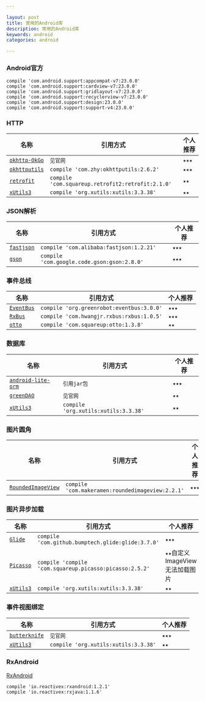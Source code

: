 ```yaml
---

layout: post
title: 常用的Android库
description: 常用的Android库
keywords: android
categories: android

---
```



### Android官方

```
compile 'com.android.support:appcompat-v7:23.0.0'
compile 'com.android.support:cardview-v7:23.0.0'
compile 'com.android.support:gridlayout-v7:23.0.0'
compile 'com.android.support:recyclerview-v7:23.0.0'
compile 'com.android.support:design:23.0.0'
compile 'com.android.support:support-v4:23.0.0'
```

### HTTP

|名称|引用方式|个人推荐|
|---|---|---|
|[`okhttp-OkGo`](https://github.com/jeasonlzy/okhttp-OkGo)|`见官网`|`★★★`|
|[`okhttputils`](https://github.com/hongyangAndroid/okhttputils)|`compile 'com.zhy:okhttputils:2.6.2'`|`★★★`|
|[`retrofit`](https://github.com/square/retrofit)|`compile 'com.squareup.retrofit2:retrofit:2.1.0'`|`★★`|
|[`xUtils3`](https://github.com/wyouflf/xUtils3)|`compile 'org.xutils:xutils:3.3.38'`|`★★`|

### JSON解析

|名称|引用方式|个人推荐|
|---|---|---|
|[`fastjson`](https://github.com/alibaba/fastjson)|`compile 'com.alibaba:fastjson:1.2.21'`|`★★★`|
|[`gson`](https://github.com/google/gson)|`compile 'com.google.code.gson:gson:2.8.0'`|`★★★`|


### 事件总线

|名称|引用方式|个人推荐|
|---|---|---|
|[`EventBus`](https://github.com/greenrobot/EventBus)|`compile 'org.greenrobot:eventbus:3.0.0'`|`★★★`|
|[`RxBus`](https://github.com/AndroidKnife/RxBus)|`compile 'com.hwangjr.rxbus:rxbus:1.0.5'`|`★★★`|
|[`otto`](https://github.com/square/otto)|`compile 'com.squareup:otto:1.3.8'`|`★★`|

### 数据库

|名称|引用方式|个人推荐|
|---|---|---|
|[`android-lite-orm`](https://github.com/litesuits/android-lite-orm)|`引用jar包`|`★★★`|
|[`greenDAO`](https://github.com/greenrobot/greenDAO)|`见官网`|`★★`|
|[`xUtils3`](https://github.com/wyouflf/xUtils3)|`compile 'org.xutils:xutils:3.3.38'`|`★★`|

### 图片圆角

|名称|引用方式|个人推荐|
|---|---|---|
|[`RoundedImageView`](https://github.com/vinc3m1/RoundedImageView)|`compile 'com.makeramen:roundedimageview:2.2.1'`|`★★★`|

### 图片异步加载

|名称|引用方式|个人推荐|
|---|---|---|
|[`Glide`](https://github.com/bumptech/glide)|`compile 'com.github.bumptech.glide:glide:3.7.0'`|`★★★`|
|[`Picasso`](https://github.com/square/picasso)|`compile 'compile 'com.squareup.picasso:picasso:2.5.2'`|`★★`自定义ImageView无法加载图片|
|[`xUtils3`](https://github.com/wyouflf/xUtils3)|`compile 'org.xutils:xutils:3.3.38'`|`★★`|

### 事件视图绑定

|名称|引用方式|个人推荐|
|---|---|---|
|[`butterknife`](https://github.com/JakeWharton/butterknife)|`见官网`|`★★★`|
|[`xUtils3`](https://github.com/wyouflf/xUtils3)|`compile 'org.xutils:xutils:3.3.38'`|`★★`|

### RxAndroid

[RxAndroid](https://github.com/ReactiveX/RxAndroid)

```
compile 'io.reactivex:rxandroid:1.2.1'
compile 'io.reactivex:rxjava:1.1.6'
```



